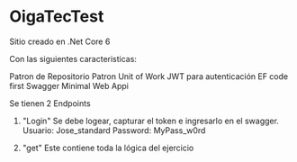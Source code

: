 # OigaTecTest

Sitio creado en .Net Core 6

Con las siguientes caracteristicas:

Patron de Repositorio
Patron Unit of Work
JWT para autenticación
EF code first
Swagger
Minimal Web Appi


Se tienen 2 Endpoints

1. "Login"
Se debe logear, capturar el token e ingresarlo en el swagger.
Usuario: Jose_standard
Password: MyPass_w0rd

2. "get"
Este contiene toda la lógica del ejercicio
